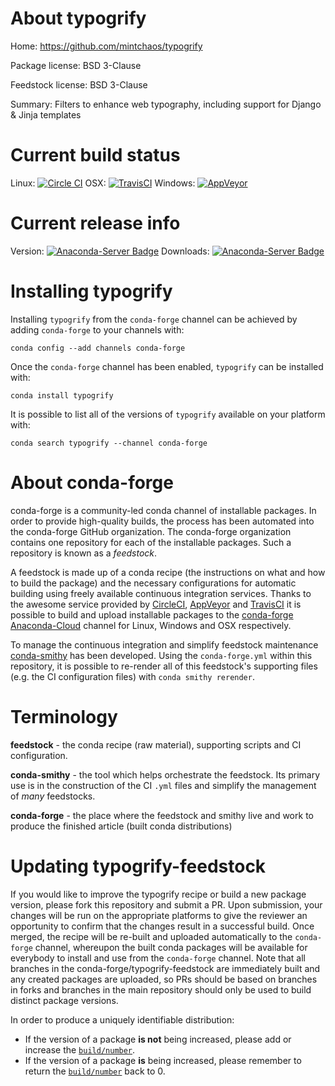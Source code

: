About typogrify
===============

Home: https://github.com/mintchaos/typogrify

Package license: BSD 3-Clause

Feedstock license: BSD 3-Clause

Summary: Filters to enhance web typography, including support for Django & Jinja templates



Current build status
====================

Linux: [![Circle CI](https://circleci.com/gh/conda-forge/typogrify-feedstock.svg?style=shield)](https://circleci.com/gh/conda-forge/typogrify-feedstock)
OSX: [![TravisCI](https://travis-ci.org/conda-forge/typogrify-feedstock.svg?branch=master)](https://travis-ci.org/conda-forge/typogrify-feedstock)
Windows: [![AppVeyor](https://ci.appveyor.com/api/projects/status/github/conda-forge/typogrify-feedstock?svg=True)](https://ci.appveyor.com/project/conda-forge/typogrify-feedstock/branch/master)

Current release info
====================
Version: [![Anaconda-Server Badge](https://anaconda.org/conda-forge/typogrify/badges/version.svg)](https://anaconda.org/conda-forge/typogrify)
Downloads: [![Anaconda-Server Badge](https://anaconda.org/conda-forge/typogrify/badges/downloads.svg)](https://anaconda.org/conda-forge/typogrify)

Installing typogrify
====================

Installing `typogrify` from the `conda-forge` channel can be achieved by adding `conda-forge` to your channels with:

```
conda config --add channels conda-forge
```

Once the `conda-forge` channel has been enabled, `typogrify` can be installed with:

```
conda install typogrify
```

It is possible to list all of the versions of `typogrify` available on your platform with:

```
conda search typogrify --channel conda-forge
```


About conda-forge
=================

conda-forge is a community-led conda channel of installable packages.
In order to provide high-quality builds, the process has been automated into the
conda-forge GitHub organization. The conda-forge organization contains one repository
for each of the installable packages. Such a repository is known as a *feedstock*.

A feedstock is made up of a conda recipe (the instructions on what and how to build
the package) and the necessary configurations for automatic building using freely
available continuous integration services. Thanks to the awesome service provided by
[CircleCI](https://circleci.com/), [AppVeyor](http://www.appveyor.com/)
and [TravisCI](https://travis-ci.org/) it is possible to build and upload installable
packages to the [conda-forge](https://anaconda.org/conda-forge)
[Anaconda-Cloud](http://docs.anaconda.org/) channel for Linux, Windows and OSX respectively.

To manage the continuous integration and simplify feedstock maintenance
[conda-smithy](http://github.com/conda-forge/conda-smithy) has been developed.
Using the ``conda-forge.yml`` within this repository, it is possible to re-render all of
this feedstock's supporting files (e.g. the CI configuration files) with ``conda smithy rerender``.


Terminology
===========

**feedstock** - the conda recipe (raw material), supporting scripts and CI configuration.

**conda-smithy** - the tool which helps orchestrate the feedstock.
                   Its primary use is in the construction of the CI ``.yml`` files
                   and simplify the management of *many* feedstocks.

**conda-forge** - the place where the feedstock and smithy live and work to
                  produce the finished article (built conda distributions)


Updating typogrify-feedstock
============================

If you would like to improve the typogrify recipe or build a new
package version, please fork this repository and submit a PR. Upon submission,
your changes will be run on the appropriate platforms to give the reviewer an
opportunity to confirm that the changes result in a successful build. Once
merged, the recipe will be re-built and uploaded automatically to the
`conda-forge` channel, whereupon the built conda packages will be available for
everybody to install and use from the `conda-forge` channel.
Note that all branches in the conda-forge/typogrify-feedstock are
immediately built and any created packages are uploaded, so PRs should be based
on branches in forks and branches in the main repository should only be used to
build distinct package versions.

In order to produce a uniquely identifiable distribution:
 * If the version of a package **is not** being increased, please add or increase
   the [``build/number``](http://conda.pydata.org/docs/building/meta-yaml.html#build-number-and-string).
 * If the version of a package **is** being increased, please remember to return
   the [``build/number``](http://conda.pydata.org/docs/building/meta-yaml.html#build-number-and-string)
   back to 0.
